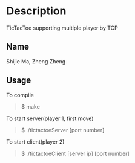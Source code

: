 # Description
TicTacToe supporting multiple player by TCP

## Name
Shijie Ma, Zheng Zheng

## Usage
To compile

> $ make

To start server(player 1, first move)

> $ ./tictactoeServer [port number]

To start client(player 2)
> $ ./tictactoeClient [server ip] [port number]

